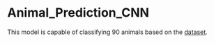 # Animal_Prediction_CNN

This model is capable of classifying 90 animals based on the [dataset](https://www.kaggle.com/datasets/iamsouravbanerjee/animal-image-dataset-90-different-animals/download?datasetVersionNumber=5).
